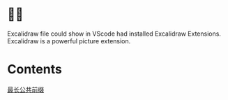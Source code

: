 # 🐣🐣
Excalidraw file could show in VScode had installed Excalidraw Extensions. Excalidraw is a powerful picture extension.

# Contents
[最长公共前缀](./最长公共前缀.py)